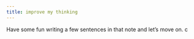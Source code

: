 ```yaml
---
title: improve my thinking
---
```

Have some fun writing a few sentences in that note and let’s move on. c
